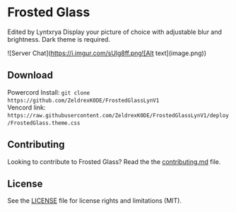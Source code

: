 # Frosted Glass

Edited by Lyntxrya
Display your picture of choice with adjustable blur and brightness. Dark theme is required.

![Server Chat](https://i.imgur.com/sUlg8ff.png![Alt text](image.png))

## Download

Powercord Install: `git clone https://github.com/ZeldrexK0DE/FrostedGlassLynV1`  
Vencord link: `https://raw.githubusercontent.com/ZeldrexK0DE/FrostedGlassLynV1/deploy/FrostedGlass.theme.css`

## Contributing

Looking to contribute to Frosted Glass? Read the the [contributing.md](https://github.com/DiscordStyles/FrostedGlass/blob/master/CONTRIBUTING.md) file.

## License

See the [LICENSE](https://github.com/DiscordStyles/FrostedGlass/blob/master/LICENSE.md) file for license rights and limitations (MIT).

